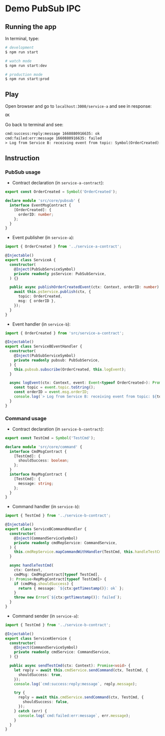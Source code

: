 # Demo PubSub IPC

## Running the app

In terminal, type:

```bash
# development
$ npm run start

# watch mode
$ npm run start:dev

# production mode
$ npm run start:prod
```

## Play

Open browser and go to `localhost:3000/service-a` and see in response:

```txt
OK
```

Go back to terminal and see:

```txt
cmd:success:reply:message 1660880916635: ok
cmd:failed:err:message 1660880916635: failed
> Log from Service B: receiving event from topic: Symbol(OrderCreated): with orderID: 15: at: 1660880916635
```

## Instruction

### PubSub usage

- Contract declaration (in `service-a-contract`):

```ts
export const OrderCreated = Symbol('OrderCreated');

declare module 'src/core/pubsub' {
  interface EventMsgContract {
    [OrderCreated]: {
      orderID: number;
    };
  }
}
```

- Event publisher (in `service-a`):

```ts
import { OrderCreated } from '../service-a-contract';

@Injectable()
export class ServiceA {
  constructor(
    @Inject(PubSubServiceSymbol)
    private readonly psService: PubSubService,
  ) {}

  public async publishOrderCreatedEvent(ctx: Context, orderID: number): Promise<void> {
    await this.psService.publish(ctx, {
      topic: OrderCreated,
      msg: { orderID },
    });
  }
}
```

- Event handler (in `service-b`):

```ts
import { OrderCreated } from 'src/service-a-contract';

@Injectable()
export class ServiceBEventHandler {
  constructor(
    @Inject(PubSubServiceSymbol)
    private readonly pubsub: PubSubService,
  ) {
    this.pubsub.subscribe(OrderCreated, this.logEvent);
  }

  async logEvent(ctx: Context, event: Event<typeof OrderCreated>): Promise<void> {
    const topic = event.topic.toString();
    const orderID = event.msg.orderID;
    console.log(`> Log from Service B: receiving event from topic: ${topic}: with orderID: ${orderID}: at: ${ctx.getTimestamp()}`);
  }
}
```

### Command usage

- Contract declaration (in `service-b-contract`):

```ts
export const TestCmd = Symbol('TestCmd');

declare module 'src/core/command' {
  interface CmdMsgContract {
    [TestCmd]: {
      shouldSuccess: boolean;
    };
  }
  interface RepMsgContract {
    [TestCmd]: {
      message: string;
    };
  }
}
```

- Command handler (in `service-b`):

```ts
import { TestCmd } from '../service-b-contract';

@Injectable()
export class ServiceBCommandHandler {
  constructor(
    @Inject(CommandServiceSymbol)
    private readonly cmdRepService: CommandService,
  ) {
    this.cmdRepService.mapCommandWithHandler(TestCmd, this.handleTestCmd);
  }

  async handleTestCmd(
    ctx: Context,
    cmdMsg: CmdMsgContract[typeof TestCmd],
  ): Promise<RepMsgContract[typeof TestCmd]> {
    if (cmdMsg.shouldSuccess) {
      return { message: `${ctx:getTimestamp()}: ok` };
    }
    throw new Error(`${ctx:getTimestamp()}: failed`);
  }
}
```

- Command sender (in `service-a`):

```ts
import { TestCmd } from '../service-b-contract';

@Injectable()
export class ServiceAService {
  constructor(
    @Inject(CommandServiceSymbol)
    private readonly cmdService: CommandService,
  ) {}

  public async sendTestCmd(ctx: Context): Promise<void> {
    let reply = await this.cmdService.sendCommand(ctx, TestCmd, {
      shouldSuccess: true,
    });
    console.log(`cmd:success:reply:message`, reply.message);

    try {
      reply = await this.cmdService.sendCommand(ctx, TestCmd, {
        shouldSuccess: false,
      });
    } catch (err) {
      console.log(`cmd:failed:err:message`, err.message);
    }
  }
}
```
